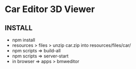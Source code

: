 # Car Editor 3D Viewer

## INSTALL

- npm install
- resources > files > unzip car.zip into resources/files/car/
- npm scripts => build-all
- npm scripts => server-start
- in browser => apps > bmweditor